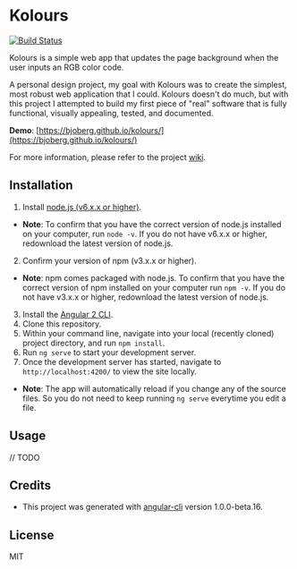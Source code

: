 # Kolours

[![Build Status](https://travis-ci.org/bjoberg/kolours.svg?branch=master)](https://travis-ci.org/bjoberg/kolours)

Kolours is a simple web app that updates the page background when the user inputs an RGB color code.

A personal design project, my goal with Kolours was to create the simplest, most robust web application that I could. Kolours doesn't do much, but with this project I attempted to build my first piece of "real" software that is fully functional, visually appealing, tested, and documented.

**Demo**: [https://bjoberg.github.io/kolours/](https://bjoberg.github.io/kolours/)

For more information, please refer to the project [wiki](https://github.com/bjoberg/kolours/wiki).

## Installation

1. Install [node.js (v6.x.x or higher)](https://nodejs.org/en/download/current/).
  * **Note**: To confirm that you have the correct version of node.js installed on your computer, run `node -v`. If you do not have v6.x.x or higher, redownload the latest version of node.js.
2. Confirm your version of npm (v3.x.x or higher).
  * **Note**: npm comes packaged with node.js. To confirm that you have the correct version of npm installed on your computer run `npm -v`. If you do not have v3.x.x or higher, redownload the latest version of node.js.
3. Install the [Angular 2 CLI](https://cli.angular.io/).
4. Clone this repository.
5. Within your command line, navigate into your local (recently cloned) project directory, and run `npm install`.
6. Run `ng serve` to start your development server. 
7. Once the development server has started, navigate to `http://localhost:4200/` to view the site locally.
  * **Note**: The app will automatically reload if you change any of the source files. So you do not need to keep running `ng serve` everytime you edit a file.

## Usage

// TODO

## Credits

* This project was generated with [angular-cli](https://github.com/angular/angular-cli) version 1.0.0-beta.16.

## License

MIT
